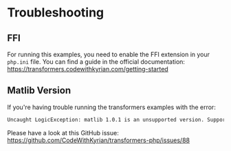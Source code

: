 # Troubleshooting

## FFI

For running this examples, you need to enable the FFI extension in your `php.ini` file.
You can find a guide in the official documentation: https://transformers.codewithkyrian.com/getting-started

## Matlib Version

If you're having trouble running the transformers examples with the error:

```bash
Uncaught LogicException: matlib 1.0.1 is an unsupported version. Supported versions are greater than or equal to 1.1.0 and less than 2.0.0.
```

Please have a look at this GitHub issue: https://github.com/CodeWithKyrian/transformers-php/issues/88
